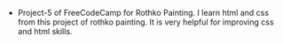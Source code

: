 - Project-5 of FreeCodeCamp for Rothko Painting. I learn html and css from this project of rothko painting. It is very helpful for improving css and html skills.
